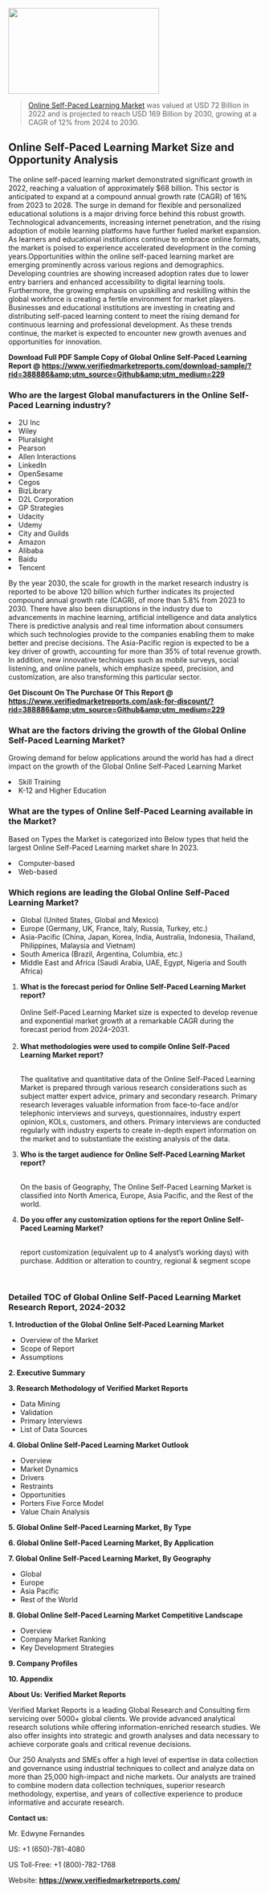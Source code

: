 <img src="https://ffe5etoiles.com/wp-content/uploads/2024/12/MST1-300x171.png" alt="" width="300" height="171" class="alignnone size-medium wp-image-20088" /><blockquote><p><p><a href="https://www.verifiedmarketreports.com/download-sample/?rid=388886&utm_source=Github&utm_medium=229" target="_blank">Online Self-Paced Learning Market</a> was valued at USD 72 Billion in 2022 and is projected to reach USD 169 Billion by 2030, growing at a CAGR of 12% from 2024 to 2030.</p></blockquote><p><h2>Online Self-Paced Learning Market Size and Opportunity Analysis</h2>The online self-paced learning market demonstrated significant growth in 2022, reaching a valuation of approximately $68 billion. This sector is anticipated to expand at a compound annual growth rate (CAGR) of 16% from 2023 to 2028. The surge in demand for flexible and personalized educational solutions is a major driving force behind this robust growth. Technological advancements, increasing internet penetration, and the rising adoption of mobile learning platforms have further fueled market expansion. As learners and educational institutions continue to embrace online formats, the market is poised to experience accelerated development in the coming years.Opportunities within the online self-paced learning market are emerging prominently across various regions and demographics. Developing countries are showing increased adoption rates due to lower entry barriers and enhanced accessibility to digital learning tools. Furthermore, the growing emphasis on upskilling and reskilling within the global workforce is creating a fertile environment for market players. Businesses and educational institutions are investing in creating and distributing self-paced learning content to meet the rising demand for continuous learning and professional development. As these trends continue, the market is expected to encounter new growth avenues and opportunities for innovation.</p><p class=""><strong>Download Full PDF Sample Copy of Global Online Self-Paced Learning Report @ <a href="https://www.verifiedmarketreports.com/download-sample/?rid=388886&amp;utm_source=Github&amp;utm_medium=229" target="_blank">https://www.verifiedmarketreports.com/download-sample/?rid=388886&amp;utm_source=Github&amp;utm_medium=229</a></strong></p><h3 id="" class="">Who are the largest Global manufacturers in the Online Self-Paced Learning industry?</h3><p><li>2U Inc</li><li> Wiley</li><li> Pluralsight</li><li> Pearson</li><li> Allen Interactions</li><li> LinkedIn</li><li> OpenSesame</li><li> Cegos</li><li> BizLibrary</li><li> D2L Corporation</li><li> GP Strategies</li><li> Udacity</li><li> Udemy</li><li> City and Guilds</li><li> Amazon</li><li> Alibaba</li><li> Baidu</li><li> Tencent</li></p><div class=""><div class="" dir="" data-message-author-role="" data-message-id="" data-message-model-slug=""><div class=""><div class=""><div class=""><div class="" dir="" data-message-author-role="" data-message-id="" data-message-model-slug=""><div class=""><div class=""><p>By the year 2030, the scale for growth in the market research industry is reported to be above 120 billion which further indicates its projected compound annual growth rate (CAGR), of more than 5.8% from 2023 to 2030. There have also been disruptions in the industry due to advancements in machine learning, artificial intelligence and data analytics There is predictive analysis and real time information about consumers which such technologies provide to the companies enabling them to make better and precise decisions. The Asia-Pacific region is expected to be a key driver of growth, accounting for more than 35% of total revenue growth. In addition, new innovative techniques such as mobile surveys, social listening, and online panels, which emphasize speed, precision, and customization, are also transforming this particular sector.</p><p><strong>Get Discount On The Purchase Of This Report @&nbsp; <a href="https://www.verifiedmarketreports.com/ask-for-discount/?rid=388886&amp;utm_source=Github&amp;utm_medium=229" target="_blank">https://www.verifiedmarketreports.com/ask-for-discount/?rid=388886&amp;utm_source=Github&amp;utm_medium=229</a></strong></p></div></div></div></div></div></div></div></div><h3 id="" class="">What are the factors driving the growth of the Global Online Self-Paced Learning Market?</h3><p id="" class="">Growing demand for below applications around the world has had a direct impact on the growth of the Global Online Self-Paced Learning Market</p><p id="" class=""><li>Skill Training</li><li> K-12 and Higher Education</li></p><h3 id="" class="">What are the types of Online Self-Paced Learning available in the Market?</h3><p id="" class="">Based on Types the Market is categorized into Below types that held the largest Online Self-Paced Learning market share In 2023.</p><p id="" class=""><li>Computer-based</li><li> Web-based</li></p><h3 id="" class="">Which regions are leading the Global Online Self-Paced Learning Market?</h3><ul><li>Global (United States, Global and Mexico)</li><li>Europe (Germany, UK, France, Italy, Russia, Turkey, etc.)</li><li>Asia-Pacific (China, Japan, Korea, India, Australia, Indonesia, Thailand, Philippines, Malaysia and Vietnam)</li><li>South America (Brazil, Argentina, Columbia, etc.)</li><li>Middle East and Africa (Saudi Arabia, UAE, Egypt, Nigeria and South Africa)</li></ul><p><ol><li><strong>What is the forecast period for Online Self-Paced Learning Market report?<br /></strong><br /><span data-sheets-root="1" data-sheets-value="{&quot;1&quot;:2,&quot;2&quot;:&quot;XXXX size is expected to develop revenue and exponential market growth at a remarkable CAGR during the forecast period from 2024&ndash;2030.&quot;}" data-sheets-userformat="{&quot;2&quot;:12674,&quot;4&quot;:{&quot;1&quot;:2,&quot;2&quot;:16776960},&quot;10&quot;:2,&quot;11&quot;:0,&quot;15&quot;:&quot;Arial&quot;,&quot;16&quot;:12}">Online Self-Paced Learning Market size is expected to develop revenue and exponential market growth at a remarkable CAGR during the forecast period from 2024&ndash;2031.</span><br /><br /></li><li><strong>What methodologies were used to compile Online Self-Paced Learning Market report?<br /><br /></strong><p>The qualitative and quantitative data of the&nbsp;Online Self-Paced Learning Market is prepared through various research considerations such as subject matter expert advice, primary and secondary research. Primary research leverages valuable information from face-to-face and/or telephonic interviews and surveys, questionnaires, industry expert opinion, KOLs, customers, and others. Primary interviews are conducted regularly with industry experts to create in-depth expert information on the market and to substantiate the existing analysis of the data.&nbsp;</p></li><li><strong>Who is the target audience for Online Self-Paced Learning Market report?<br /><br /></strong><p>On the basis of Geography, The&nbsp;Online Self-Paced Learning Market is classified into North America, Europe, Asia Pacific, and the Rest of the world.</p></li><li><strong>Do you offer any customization options for the report Online Self-Paced Learning Market?<br /><br /></strong><p>report customization (equivalent up to 4 analyst&rsquo;s working days) with purchase. Addition or alteration to country, regional &amp; segment scope</p><p>&nbsp;</p></li></ol></p><h3 id="" class="">Detailed TOC of Global Online Self-Paced Learning Market Research Report, 2024-2032</h3><p id="" class=""><strong>1. Introduction of the Global Online Self-Paced Learning Market</strong></p><ul><li>Overview of the Market</li><li>Scope of Report</li><li>Assumptions</li></ul><p id="" class=""><strong>2. Executive Summary</strong></p><p id="" class=""><strong>3. Research Methodology of&nbsp;Verified Market Reports</strong></p><ul><li>Data Mining</li><li>Validation</li><li>Primary Interviews</li><li>List of Data Sources</li></ul><p id="" class=""><strong>4. Global Online Self-Paced Learning Market Outlook</strong></p><ul><li>Overview</li><li>Market Dynamics</li><li>Drivers</li><li>Restraints</li><li>Opportunities</li><li>Porters Five Force Model</li><li>Value Chain Analysis</li></ul><p id="" class=""><strong>5. Global Online Self-Paced Learning Market, By&nbsp;Type</strong></p><p id="" class=""><strong>6. Global Online Self-Paced Learning Market, By Application</strong></p><p id="" class=""><strong>7. Global Online Self-Paced Learning Market, By Geography</strong></p><ul><li>Global</li><li>Europe</li><li>Asia Pacific</li><li>Rest of the World</li></ul><p id="" class=""><strong>8. Global Online Self-Paced Learning Market Competitive Landscape</strong></p><ul><li>Overview</li><li>Company Market Ranking</li><li>Key Development Strategies</li></ul><p id="" class=""><strong>9. Company Profiles</strong></p><p id="" class=""><strong>10. Appendix</strong></p><p id="" class=""><strong>About Us: Verified Market Reports</strong></p><p id="" class="">Verified Market Reports is a leading Global Research and Consulting firm servicing over 5000+ global clients. We provide advanced analytical research solutions while offering information-enriched research studies. We also offer insights into strategic and growth analyses and data necessary to achieve corporate goals and critical revenue decisions.</p><p id="" class="">Our 250 Analysts and SMEs offer a high level of expertise in data collection and governance using industrial techniques to collect and analyze data on more than 25,000 high-impact and niche markets. Our analysts are trained to combine modern data collection techniques, superior research methodology, expertise, and years of collective experience to produce informative and accurate research.</p><p id="" class=""><strong>Contact us:</strong></p><p id="" class="">Mr. Edwyne Fernandes</p><p id="" class="">US: +1 (650)-781-4080</p><p id="" class="">US Toll-Free: +1 (800)-782-1768</p><p id="" class="">Website: <a target="" data-test-app-aware-link=""><strong>https://www.verifiedmarketreports.com/</strong></a></p>
